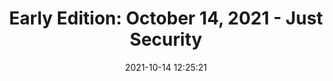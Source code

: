 ---
"title": "Early Edition: October 14, 2021 - Just Security"
"date": "2021-10-14 12:25:21"
"feed_name": "GOOGLENEWSMINING"
"feed_website": "https://news.google.com/search?q=mining%2Bincident&hl=en-US&gl=US&ceid=US:en"
"feed_rss": "https://news.google.com/rss/search?q=mining%2Bincident&hl=en-US&gl=US&ceid=US:en"
"link": "https://www.justsecurity.org/78602/early-edition-october-14-2021/?utm_source=rss&utm_medium=rss&utm_campaign=early-edition-october-14-2021"
"source": "{'href': 'https://www.justsecurity.org', 'title': 'Just Security'}"
"file": "_posts/2021-1-1-8823dc00e2aa083c8047dea58136e9cd77d7fc96.md"
"accident": "0"
"drilling": "0"
"dead": "0"
"injured": "0"
"arrested": "0"
"place": "unknown place"
"where": "unknown site"
"causes": "unknown"
"place_uri": "unknown place"
---